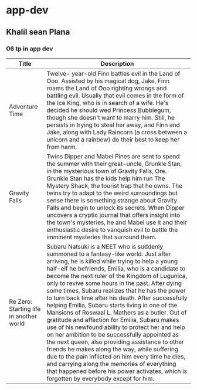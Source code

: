 # app-dev

## Khalil sean Plana
### 06 tp in app dev

| Title | Description |
| ----------- | ----------- |
| Adventure Time | Twelve- year-old Finn battles evil in the Land of Ooo. Assisted by his magical dog, Jake, Finn roams the Land of Ooo righting wrongs and battling evil. Usually that evil comes in the form of the Ice King, who is in search of a wife. He's decided he should wed Princess Bubblegum, though she doesn't want to marry him. Still, he persists in trying to steal her away, and Finn and Jake, along with Lady Raincorn (a cross between a unicorn and a rainbow) do their best to keep her from harm. |
| Gravity Falls | Twins Dipper and Mabel Pines are sent to spend the summer with their great-uncle, Grunkle Stan, in the mysterious town of Gravity Falls, Ore. Grunkle Stan has the kids help him run The Mystery Shack, the tourist trap that he owns. The twins try to adapt to the weird surroundings but sense there is something strange about Gravity Falls and begin to unlock its secrets. When Dipper uncovers a cryptic journal that offers insight into the town's mysteries, he and Mabel use it and their enthusiastic desire to vanquish evil to battle the imminent mysteries that surround them. |
| Re Zero: Starting life in another world | Subaru Natsuki is a NEET who is suddenly summoned to a fantasy-like world. Just after arriving, he is killed while trying to help a young half-elf he befriends, Emilia, who is a candidate to become the next ruler of the Kingdom of Lugunica, only to revive some hours in the past. After dying some times, Subaru realizes that he has the power to turn back time after his death. After successfully helping Emilia, Subaru starts living in one of the Mansions of Roswaal L. Mathers as a butler. Out of gratitude and affection for Emilia, Subaru makes use of his newfound ability to protect her and help on her ambition to be successfully appointed as the next queen, also providing assistance to other friends he makes along the way, while suffering due to the pain inflicted on him every time he dies, and carrying along the memories of everything that happened before his power activates, which is forgotten by everybody except for him. |
